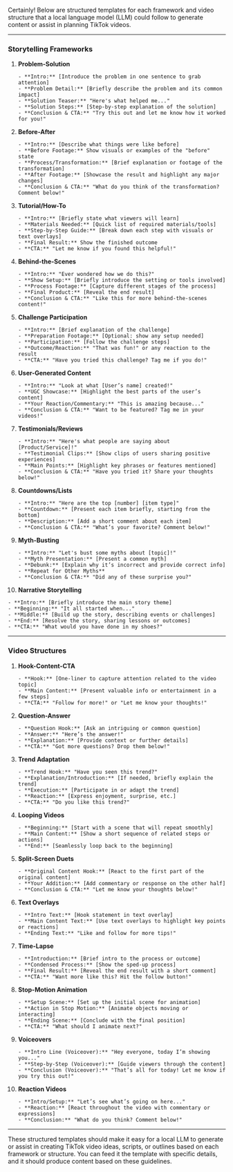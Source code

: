 Certainly! Below are structured templates for each framework and video structure that a local language model (LLM) could follow to generate content or assist in planning TikTok videos.

---

### Storytelling Frameworks

1. **Problem-Solution**

   ```
   - **Intro:** [Introduce the problem in one sentence to grab attention]
   - **Problem Detail:** [Briefly describe the problem and its common impact]
   - **Solution Teaser:** "Here's what helped me..."
   - **Solution Steps:** [Step-by-step explanation of the solution]
   - **Conclusion & CTA:** "Try this out and let me know how it worked for you!"
   ```

2. **Before-After**

   ```
   - **Intro:** [Describe what things were like before]
   - **Before Footage:** Show visuals or examples of the "before" state
   - **Process/Transformation:** [Brief explanation or footage of the transformation]
   - **After Footage:** [Showcase the result and highlight any major changes]
   - **Conclusion & CTA:** "What do you think of the transformation? Comment below!"
   ```

3. **Tutorial/How-To**

   ```
   - **Intro:** [Briefly state what viewers will learn]
   - **Materials Needed:** [Quick list of required materials/tools]
   - **Step-by-Step Guide:** [Break down each step with visuals or text overlays]
   - **Final Result:** Show the finished outcome
   - **CTA:** "Let me know if you found this helpful!"
   ```

4. **Behind-the-Scenes**

   ```
   - **Intro:** "Ever wondered how we do this?"
   - **Show Setup:** [Briefly introduce the setting or tools involved]
   - **Process Footage:** [Capture different stages of the process]
   - **Final Product:** [Reveal the end result]
   - **Conclusion & CTA:** "Like this for more behind-the-scenes content!"
   ```

5. **Challenge Participation**

   ```
   - **Intro:** [Brief explanation of the challenge]
   - **Preparation Footage:** [Optional: show any setup needed]
   - **Participation:** [Follow the challenge steps]
   - **Outcome/Reaction:** "That was fun!" or any reaction to the result
   - **CTA:** "Have you tried this challenge? Tag me if you do!"
   ```

6. **User-Generated Content**

   ```
   - **Intro:** "Look at what [User’s name] created!"
   - **UGC Showcase:** [Highlight the best parts of the user’s content]
   - **Your Reaction/Commentary:** "This is amazing because..."
   - **Conclusion & CTA:** "Want to be featured? Tag me in your videos!"
   ```

7. **Testimonials/Reviews**

   ```
   - **Intro:** "Here's what people are saying about [Product/Service]!"
   - **Testimonial Clips:** [Show clips of users sharing positive experiences]
   - **Main Points:** [Highlight key phrases or features mentioned]
   - **Conclusion & CTA:** "Have you tried it? Share your thoughts below!"
   ```

8. **Countdowns/Lists**

   ```
   - **Intro:** "Here are the top [number] [item type]"
   - **Countdown:** [Present each item briefly, starting from the bottom]
   - **Description:** [Add a short comment about each item]
   - **Conclusion & CTA:** "What’s your favorite? Comment below!"
   ```

9. **Myth-Busting**

   ```
   - **Intro:** "Let's bust some myths about [topic]!"
   - **Myth Presentation:** [Present a common myth]
   - **Debunk:** [Explain why it’s incorrect and provide correct info]
   - **Repeat for Other Myths**
   - **Conclusion & CTA:** "Did any of these surprise you?"
   ```

10. **Narrative Storytelling**

   ```
   - **Intro:** [Briefly introduce the main story theme]
   - **Beginning:** "It all started when..."
   - **Middle:** [Build up the story, describing events or challenges]
   - **End:** [Resolve the story, sharing lessons or outcomes]
   - **CTA:** "What would you have done in my shoes?"
   ```

---

### Video Structures

1. **Hook-Content-CTA**

   ```
   - **Hook:** [One-liner to capture attention related to the video topic]
   - **Main Content:** [Present valuable info or entertainment in a few steps]
   - **CTA:** "Follow for more!" or "Let me know your thoughts!"
   ```

2. **Question-Answer**

   ```
   - **Question Hook:** [Ask an intriguing or common question]
   - **Answer:** "Here’s the answer!"
   - **Explanation:** [Provide context or further details]
   - **CTA:** "Got more questions? Drop them below!"
   ```

3. **Trend Adaptation**

   ```
   - **Trend Hook:** "Have you seen this trend?"
   - **Explanation/Introduction:** [If needed, briefly explain the trend]
   - **Execution:** [Participate in or adapt the trend]
   - **Reaction:** [Express enjoyment, surprise, etc.]
   - **CTA:** "Do you like this trend?"
   ```

4. **Looping Videos**

   ```
   - **Beginning:** [Start with a scene that will repeat smoothly]
   - **Main Content:** [Show a short sequence of related steps or actions]
   - **End:** [Seamlessly loop back to the beginning]
   ```

5. **Split-Screen Duets**

   ```
   - **Original Content Hook:** [React to the first part of the original content]
   - **Your Addition:** [Add commentary or response on the other half]
   - **Conclusion & CTA:** "Let me know your thoughts below!"
   ```

6. **Text Overlays**

   ```
   - **Intro Text:** [Hook statement in text overlay]
   - **Main Content Text:** [Use text overlays to highlight key points or reactions]
   - **Ending Text:** "Like and follow for more tips!"
   ```

7. **Time-Lapse**

   ```
   - **Introduction:** [Brief intro to the process or outcome]
   - **Condensed Process:** [Show the sped-up process]
   - **Final Result:** [Reveal the end result with a short comment]
   - **CTA:** "Want more like this? Hit the follow button!"
   ```

8. **Stop-Motion Animation**

   ```
   - **Setup Scene:** [Set up the initial scene for animation]
   - **Action in Stop Motion:** [Animate objects moving or interacting]
   - **Ending Scene:** [Conclude with the final position]
   - **CTA:** "What should I animate next?"
   ```

9. **Voiceovers**

   ```
   - **Intro Line (Voiceover):** "Hey everyone, today I’m showing you..."
   - **Step-by-Step (Voiceover):** [Guide viewers through the content]
   - **Conclusion (Voiceover):** "That’s all for today! Let me know if you try this out!"
   ```

10. **Reaction Videos**

    ```
    - **Intro/Setup:** "Let’s see what’s going on here..."
    - **Reaction:** [React throughout the video with commentary or expressions]
    - **Conclusion:** "What do you think? Comment below!"
    ```

---

These structured templates should make it easy for a local LLM to generate or assist in creating TikTok video ideas, scripts, or outlines based on each framework or structure. You can feed it the template with specific details, and it should produce content based on these guidelines.